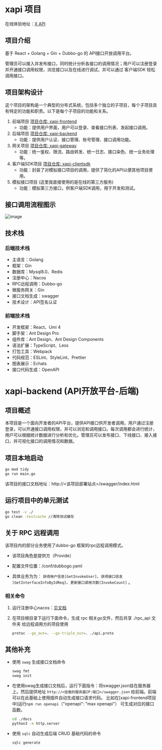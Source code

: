 # xapi 项目

在线体验地址：[X API]()

## 项目介绍

基于 React + Golang + Gin + Dubbo-go 的 API接口开放调用平台。

管理员可以接入并发布接口，同时统计分析各接口的调用情况；用户可以注册登录并开通接口调用权限，浏览接口以及在线进行调试，并可以通过 客户端SDK 轻松调用接口。

## 项目架构设计

这个项目的架构是一个典型的分布式系统，包括多个独立的子项目，每个子项目具有特定的功能和职责。以下是每个子项目的功能和关系。

1. 前端项目 [项目仓库: xapi-frontend](https://github.com/xiaoxiongmao5/xapi-frontend)
    * 功能：提供用户界面，用户可以登录、查看接口列表、发起接口调用。
2. 后端项目 [项目仓库: xapi-backend](https://github.com/xiaoxiongmao5/xapi-backend)
    * 功能：提供用户认证、接口管理、账号管理、接口调用功能。
3. 网关项目 [项目仓库: xapi-gateway](https://github.com/xiaoxiongmao5/xapi-gateway)
    * 功能：统一鉴权、限流、路由转发、统一日志、接口染色、统一业务处理等。
4. 客户端SDK项目 [项目仓库: xapi-clientsdk](https://github.com/xiaoxiongmao5/xapi-clientsdk)
    * 功能：封装了对模拟接口项目的调用，提供了简化的API以便其他项目使用。
5. 模拟接口项目 (这里我直接使用的是在线的第三方服务)
    * 功能：模拟第三方接口，供客户端SDK调用，用于开发和测试。

## 接口调用流程图示
![image](https://github.com/xiaoxiongmao5/xapi-backend/assets/25204083/fa3513b8-f58c-4fa7-ac6a-e4917749f636)


## 技术栈

### 后端技术栈
* 主语言：Golang
* 框架：Gin
* 数据库：Mysql8.0、Redis
* 注册中心：Nacos
* RPC远程调用：Dubbo-go
* 微服务网关：Gin
* 接口文档生成：swagger
* 技术设计：API签名认证

### 前端技术栈

* 开发框架：React、Umi 4
* 脚手架：Ant Design Pro
* 组件库：Ant Design、Ant Design Components
* 语法扩展：TypeScript、Less
* 打包工具：Webpack
* 代码规范：ESLint、StyleLint、Prettier
* 图表展示：Echats
* 接口代码生成：OpenAPI

# xapi-backend (API开放平台-后端)

## 项目概述

本项目是一个面向开发者的API平台，提供API接口供开发者调用。用户通过注册登录，可以开通接口调用权限，并可以浏览和调用接口。每次调用都会进行统计，用户可以根据统计数据进行分析和优化。管理员可以发布接口、下线接口、接入接口，并可视化接口的调用情况和数据。

## 项目本地启动

```bash
go mod tidy
go run main.go
```
该项目的接口文档地址：http://<该项目部署站点>/swagger/index.html

## 运行项目中的单元测试

```bash
go test -v ./
go clean -testcache //清除测试缓存
```

## 关于 RPC 远程调用

该项目内的部分业务使用了dubbo-go 框架的rpc远程调用模式。

* 该项目角色是提供方（Provide）

* 配置文件位置：/conf/dubbogo.yaml

* 具体业务为为： `获得用户信息[GetInvokeUser]`、`获得接口信息[GetInterfaceInfoByIdReq]`、`更新接口调用次数[InvokeCount]` 。

### 相关命令

1. 运行注册中心nacos：[见文档](https://blog.csdn.net/trinityleo5/article/details/132622712?spm=1001.2014.3001.5502)

2. 在项目根目录下运行下面命令，生成 rpc 相关go文件，然后共享 ./rpc_api 文件夹 给远程调用方的项目使用
    ```bash
    protoc --go_out=. --go-triple_out=. ./api.proto
    ```

## 其他补充

* 使用 `swag` 生成接口文档命令
    ```bash
    swag fmt
    swag init 
    ```

* 在使用swag生成接口文档后，运行下面指令：将swagger.json挂在服务器上。然后提供地址 `http://<挂载的服务器IP:端口>/swagger.json` 给前端。前端可以在此基础上使用插件自动生成接口请求代码。
比如在[xapi-frontend项目中]运行`npm run openapi`（"openapi": "max openapi"） 可生成对应的接口函数。

    ```bash
    cd ./docs
    python3 -m http.server
    ```

* 使用 `sqlc` 自动生成后端 CRUD 基础代码的命令
    ```bash
    sqlc generate
    ```
